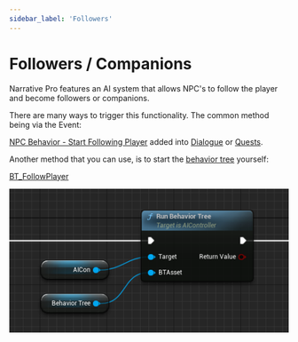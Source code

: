 ```yaml
---
sidebar_label: 'Followers'
---
```


# Followers / Companions

Narrative Pro features an AI system that allows NPC's to follow the player and become followers or companions.

There are many ways to trigger this functionality. The common method being via the Event: 

[NPC Behavior - Start Following Player](../events/default-events.md#npc-behavior---start-following-player) added into [Dialogue](../dialogue) or [Quests](../quests).

Another method that you can use, is to start the [behavior tree](https://dev.epicgames.com/documentation/en-us/unreal-engine/behavior-tree-in-unreal-engine---quick-start-guide) yourself:

[BT_FollowPlayer](ai.md#bt_followplayer)

![bt-starting.png](..%2F..%2F..%2Fstatic%2Fimg%2Fnpcs%2Fbt-starting.png)